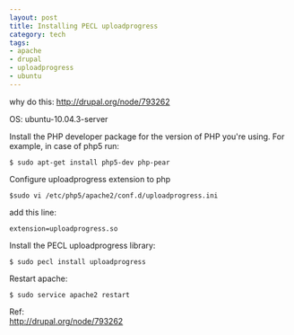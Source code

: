 ```yaml
--- 
layout: post
title: Installing PECL uploadprogress
category: tech
tags: 
- apache
- drupal
- uploadprogress
- ubuntu
---
```

why do this: <http://drupal.org/node/793262>

OS: ubuntu-10.04.3-server

Install the PHP developer package for the version of PHP you're using. For example, in case of php5 run:

	$ sudo apt-get install php5-dev php-pear

Configure uploadprogress extension to php

	$sudo vi /etc/php5/apache2/conf.d/uploadprogress.ini

add this line:

	extension=uploadprogress.so

Install the PECL uploadprogress library:

	$ sudo pecl install uploadprogress

Restart apache:

	$ sudo service apache2 restart

Ref:  
<http://drupal.org/node/793262>
